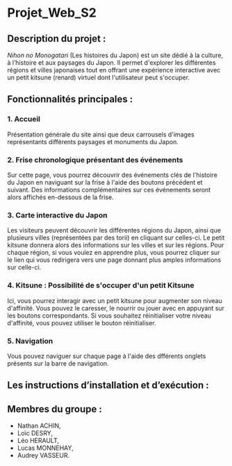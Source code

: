 # Projet_Web_S2

## Description du projet :
*Nihon no Monogatari* (Les histoires du Japon) est un site dédié à la culture, à l’histoire et aux paysages du Japon. Il permet d'explorer les différentes régions et villes japonaises tout en offrant une expérience interactive avec un petit kitsune (renard) virtuel dont l'utilisateur peut s'occuper.


## Fonctionnalités principales : 

### 1. Accueil
Présentation générale du site ainsi que deux carrousels d'images représentants différents paysages et monuments du Japon.

### 2. Frise chronologique présentant des événements 
Sur cette page, vous pourrez découvrir des événements clés de l'histoire du Japon en naviguant sur la frise à l'aide des boutons précédent et suivant.
Des informations complémentaires sur ces événements seront alors affichés en-dessous de la frise.


### 3. Carte interactive du Japon
Les visiteurs peuvent découvrir les différentes régions du Japon, ainsi que plusieurs villes (représentées par des torii) en cliquant sur celles-ci.
Le petit kitsune donnera alors des informations sur les villes et sur les régions. 
Pour chaque région, si vous voulez en apprendre plus, vous pourrez cliquer sur le lien qui vous redirigera vers une page donnant plus amples informations sur celle-ci.


### 4. Kitsune : Possibilité de s'occuper d'un petit Kitsune
Ici, vous pourrez interagir avec un petit kitsune pour augmenter son niveau d'affinité.
Vous pouvez le caresser, le nourrir ou jouer avec en appuyant sur les boutons correspondants.
Si vous souhaitez réinitialiser votre niveau d'affinité, vous pouvez utiliser le bouton réinitialiser.

### 5. Navigation
Vous pouvez naviguer sur chaque page à l'aide des dfférents onglets présents sur la barre de navigation.


## Les instructions d’installation et d’exécution :



## Membres du groupe : 
- Nathan ACHIN,
- Loïc DESRY,
- Léo HERAULT,
- Lucas MONNEHAY,
- Audrey VASSEUR.
